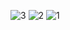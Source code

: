 
![3](https://github.com/TRaven34/SImulacionPorComputador-ReyesArriaga/assets/116375899/40d3a3eb-f6ff-4f30-8ea5-dfc4def18746)
![2](https://github.com/TRaven34/SImulacionPorComputador-ReyesArriaga/assets/116375899/1f3bc8d7-5f32-43ee-8f58-85467735d600)
![1](https://github.com/TRaven34/SImulacionPorComputador-ReyesArriaga/assets/116375899/3b808029-2e78-4cd3-8f47-7a1911d4e822)
